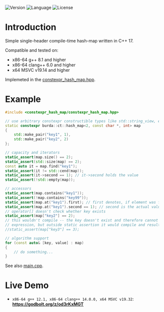 ![Version](https://img.shields.io/badge/version-1.1.0-blue.svg)
![Language](https://img.shields.io/badge/C++17-blue.svg)
![License](https://img.shields.io/badge/license-MIT_License-blue.svg?style=flat)

# Introduction
Simple single-header compile-time hash-map written in C++ 17.

Compatible and tested on:
* x86-64 g++ 8.1 and higher
* x86-64 clang++ 6.0 and higher
* x64 MSVC v19.14 and higher

Implemeted in the [constexpr_hash_map.hpp](include/constexpr_hash_map/constexpr_hash_map.hpp).

# Example
```cpp
#include <constexpr_hash_map/constexpr_hash_map.hpp>

// use arbitrary constexpr constructible types like std::string_view, etc. 
static constexpr burda::ct::hash_map<2, const char *, int> map
{
    std::make_pair("key1", 1),
    std::make_pair("key2", 2)
};

// capacity and iterators
static_assert(map.size() == 2);
static_assert(std::size(map) == 2);
const auto it = map.find("key1");
static_assert(it != std::cend(map));
static_assert(it->second == 1); // it->second holds the value
static_assert(!std::empty(map));

// accessors
static_assert(map.contains("key1"));
static_assert(!map.contains("key99"));
static_assert(map.at("key1").first); // first denotes, if element was found
static_assert(map.at("key1").second == 1); // second is the actual value
// operator[] doesn't check whether key exists
static_assert(map["key2"] == 2);
// this wouldn't compile -- the key doesn't exist and therefore cannot be evaluated to a constant
// expression, but outside static assertion it would compile and resulted in an undefined behaviour
//static_assert(map["key3"] == 3);

// algorithm support
for (const auto& [key, value] : map)
{
    // do something...
}
```

See also [main.cpp](main.cpp).

# Live Demo
* ```x86-64 g++ 12.1, x86-64 clang++ 14.0.0, x64 MSVC v19.32```: **https://godbolt.org/z/od3rKxMGT**
